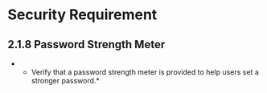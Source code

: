 # Security Requirement
## 2.1.8 Password Strength Meter

- * Verify that a password strength meter is provided to help users set 
a stronger password.*


